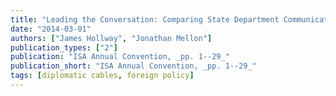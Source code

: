```yaml
---
title: "Leading the Conversation: Comparing State Department Communication Networks under Rogers and Kissinger"
date: "2014-03-01"
authors: ["James Hollway", "Jonathan Mellon"]
publication_types: ["2"]
publication: "ISA Annual Convention, _pp. 1--29_"
publication_short: "ISA Annual Convention, _pp. 1--29_"
tags: [diplomatic cables, foreign policy]
---
```

